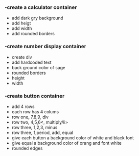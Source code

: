 <h3>-create a calculator container</h3>
<ul>
<li> add dark gry background</li>
<li> add heigt</li>
<li>add width</li>
<li>add rounded borders</li>
</ul>
    

<h3>-create number display container</h3>

<ul>
<li>create div</li>
<li>add hardcoded text</li>
<li>back ground color of sage</li>
<li>rounded borders</li>
<li>height</li>
<li>width</li>
</ul>

<h3>-create button container</h3>
<ul>
<li>add 4 rows </li>
<li>each row has 4 colums</li>
<li>row one, 7,8,9, div</li>
<li>row two, 4,5,6<, multiply/li>
<li>row three, 1,2,3, minus</li>
<li>row three, 1,period, add, equal</li>
<li>give each button a background color of white and black font</li>
<li>give equal a background color of orang and font white</li>
<li>rounded edges</li>

</ul>